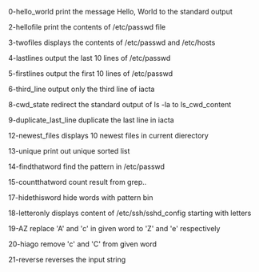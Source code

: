 0-hello_world print the message Hello, World to the standard output

2-hellofile print the contents of /etc/passwd file

3-twofiles displays the contents of /etc/passwd and /etc/hosts

4-lastlines output the last 10 lines of /etc/passwd

5-firstlines output the first 10 lines of /etc/passwd

6-third_line output only the third line of iacta

8-cwd_state redirect the standard output of ls -la to ls_cwd_content

9-duplicate_last_line duplicate the last line in iacta

12-newest_files displays 10 newest files in current dierectory

13-unique print out unique sorted list 

14-findthatword find the pattern in /etc/passwd

15-countthatword count result from grep..

17-hidethisword hide words with pattern bin

18-letteronly displays content of /etc/ssh/sshd_config starting with letters

19-AZ replace 'A' and 'c' in given word to 'Z' and 'e' respectively

20-hiago remove 'c' and 'C' from given word

21-reverse reverses the input string

